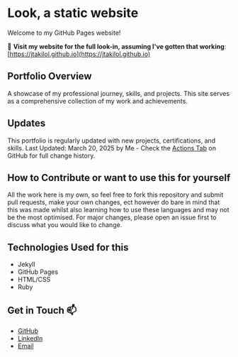 # Look, a static website

Welcome to my GitHub Pages website!

📍 **Visit my website for the full look-in, assuming I've gotten that working**: [https://jtakilol.github.io](https://jtakilol.github.io)

## Portfolio Overview

A showcase of my professional journey, skills, and projects. This site serves as a comprehensive collection of my work and achievements.

## Updates

This portfolio is regularly updated with new projects, certifications, and skills.
Last Updated: March 20, 2025 by Me - Check the [Actions Tab](https://github.com/jtakilol/jtakilol.github.io/actions) on GitHub for full change history.

## How to Contribute or want to use this for yourself

All the work here is my own, so feel free to fork this repository and submit pull requests, make your own changes, ect however do bare in mind that this was made whilst also learning how to use these languages and may not be the most optimised. For major changes, please open an issue first to discuss what you would like to change.

## Technologies Used for this

- Jekyll
- GitHub Pages
- HTML/CSS
- Ruby

## Get in Touch 📫

- [GitHub](https://github.com/jtakilol)
- [LinkedIn](https://www.linkedin.com/in/rueben-gill-2a044934b?)
- [Email](mailto:ajax.business1@gmail.com)